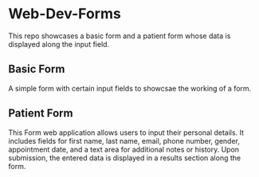 # Web-Dev-Forms
This repo showcases a basic form and a patient form whose data is displayed along the input field.

## Basic Form
A simple form with certain input fields to showcsae the working of a form.

## Patient Form
This Form web application allows users to input their personal details. It includes fields for first name, last name, email, phone number, gender, appointment date, and a text area for additional notes or history.
Upon submission, the entered data is displayed in a results section along the form.


